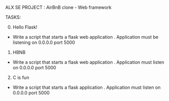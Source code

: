 ALX SE
PROJECT : AirBnB clone - Web framework

TASKS:

0. Hello Flask!
- Write a script that starts a flask web application
	. Application must be listening on 0.0.0.0 port 5000

1. HBNB
- Write a script that starts a flask web application
	. Application must listen on 0.0.0.0 port 5000

2. C is fun
- Write a script that starts a flask application
	. Application must listen on 0.0.0.0 port 5000
